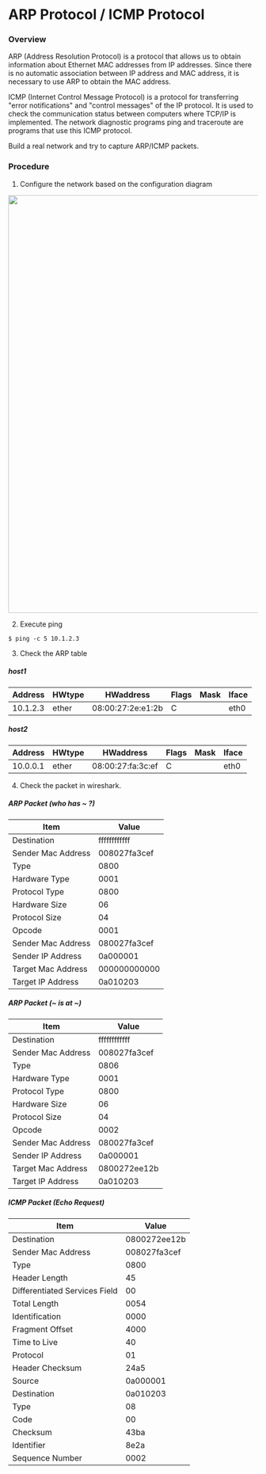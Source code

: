 # ARP Protocol / ICMP Protocol
### Overview
ARP (Address Resolution Protocol) is a protocol that allows us to obtain information about Ethernet MAC addresses from IP addresses.
Since there is no automatic association between IP address and MAC address, it is necessary to use ARP to obtain the MAC address.

ICMP (Internet Control Message Protocol) is a protocol for transferring "error notifications" and "control messages" of the IP protocol.
It is used to check the communication status between computers where TCP/IP is implemented.
The network diagnostic programs ping and traceroute are programs that use this ICMP protocol.

Build a real network and try to capture ARP/ICMP packets.

### Procedure
1. Configure the network based on the configuration diagram 

<img width="844" src="https://github.com/fffclaypool/study_computer_network/blob/images/arp_icmp.png">

2. Execute ping

```
$ ping -c 5 10.1.2.3 
```

3. Check the ARP table

##### host1

| Address  | HWtype | HWaddress         | Flags | Mask | Iface |
| -------- | ------ | ----------------- | ----- | ---- | ----- |
| 10.1.2.3 | ether  | 08:00:27:2e:e1:2b | C     |      | eth0  |      

##### host2

| Address  | HWtype | HWaddress         | Flags | Mask | Iface |
| -------- | ------ | ----------------- | ----- | ---- | ----- |
| 10.0.0.1 | ether  | 08:00:27:fa:3c:ef | C     |      | eth0  | 

4. Check the packet in wireshark.

##### ARP Packet (who has ~ ?)

| Item         | Value      |
| ------------- | ------------- |
| Destination | ffffffffffff |
| Sender Mac Address | 008027fa3cef |
| Type | 0800 |
| Hardware Type | 0001 |
| Protocol Type | 0800 |
| Hardware Size | 06 |
| Protocol Size | 04 |
| Opcode | 0001 |
| Sender Mac Address | 080027fa3cef |
| Sender IP Address | 0a000001 |
| Target Mac Address | 000000000000 |
| Target IP Address | 0a010203 |

##### ARP Packet (~ is at ~)

| Item         | Value      |
| ------------- | ------------- |
| Destination | ffffffffffff |
| Sender Mac Address | 008027fa3cef |
| Type | 0806 |
| Hardware Type | 0001 |
| Protocol Type | 0800 |
| Hardware Size | 06 |
| Protocol Size | 04 |
| Opcode | 0002 |
| Sender Mac Address | 080027fa3cef |
| Sender IP Address | 0a000001 |
| Target Mac Address | 0800272ee12b |
| Target IP Address | 0a010203 |

##### ICMP Packet (Echo Request)

| Item         | Value      |
| ------------- | ------------- |
| Destination | 0800272ee12b |
| Sender Mac Address | 008027fa3cef |
| Type | 0800 |
| Header Length | 45 |
| Differentiated Services Field | 00 |
| Total Length | 0054 |
| Identification | 0000 |
| Fragment Offset | 4000 |
| Time to Live | 40 |
| Protocol | 01 |
| Header Checksum | 24a5 |
| Source | 0a000001 |
| Destination | 0a010203 |
| Type | 08 |
| Code | 00 |
| Checksum | 43ba |
| Identifier | 8e2a |
| Sequence Number | 0002 |